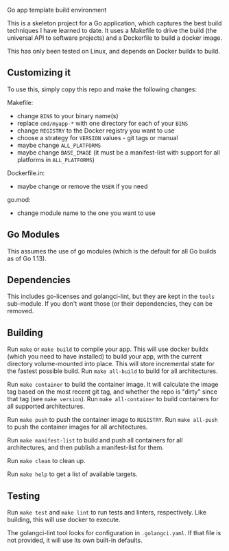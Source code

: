 Go app template build environment

This is a skeleton project for a Go application, which captures the best build
techniques I have learned to date.  It uses a Makefile to drive the build (the
universal API to software projects) and a Dockerfile to build a docker image.

This has only been tested on Linux, and depends on Docker buildx to build.

## Customizing it

To use this, simply copy this repo and make the following changes:

Makefile:
   - change `BINS` to your binary name(s)
   - replace `cmd/myapp-*` with one directory for each of your `BINS`
   - change `REGISTRY` to the Docker registry you want to use
   - choose a strategy for `VERSION` values - git tags or manual
   - maybe change `ALL_PLATFORMS`
   - maybe change `BASE_IMAGE` (it must be a manifest-list with support for all
     platforms in `ALL_PLATFORMS`)

Dockerfile.in:
   - maybe change or remove the `USER` if you need

go.mod:
   - change module name to the one you want to use

## Go Modules

This assumes the use of go modules (which is the default for all Go builds
as of Go 1.13).

## Dependencies

This includes go-licenses and golangci-lint, but they are kept in the `tools`
sub-module.  If you don't want those (or their dependencies, they can be
removed.

## Building

Run `make` or `make build` to compile your app.  This will use docker buildx
(which you need to have installed) to build your app, with the current
directory volume-mounted into place.  This will store incremental state for the
fastest possible build.  Run `make all-build` to build for all architectures.

Run `make container` to build the container image.  It will calculate the image
tag based on the most recent git tag, and whether the repo is "dirty" since
that tag (see `make version`).  Run `make all-container` to build containers
for all supported architectures.

Run `make push` to push the container image to `REGISTRY`.  Run `make all-push`
to push the container images for all architectures.

Run `make manifest-list` to build and push all containers for all
architectures, and then publish a manifest-list for them.

Run `make clean` to clean up.

Run `make help` to get a list of available targets.

## Testing

Run `make test` and `make lint` to run tests and linters, respectively.  Like
building, this will use docker to execute.

The golangci-lint tool looks for configuration in `.golangci.yaml`.  If that
file is not provided, it will use its own built-in defaults.
